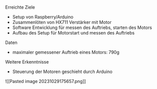 Erreichte Ziele
- Setup von Raspberry/Arduino
- Zusammenlöten von HX711 Verstärker mit Motor
- Software Entwicklung für messen des Auftriebs, starten des Motors
- Aufbau des Setup für Motorstart und messen des Auftriebs

Daten
- maximaler gemessener Auftrieb eines Motors: 790g

Weitere Erkenntnisse
- Steuerung der Motoren geschieht durch Arduino

![[Pasted image 20231029175657.png]]


